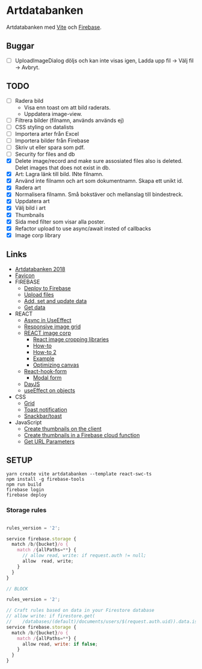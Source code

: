 # Artdatabanken

Artdatabanken med [Vite](https://vitejs.dev/guide) och [Firebase](https://console.firebase.google.com/).

## Buggar

- [ ] UploadImageDialog döljs och kan inte visas igen, Ladda upp fil -> Välj fil -> Avbryt.

## TODO

- [ ] Radera bild
  - Visa enn toast om att bild raderats.
  - Uppdatera image-view.
- [ ] Filtrera bilder (filnamn, används används ej)
- [ ] CSS styling on datalists
- [ ] Importera arter från Excel
- [ ] Importera bilder från Firebase
- [ ] Skriv ut eller spara som pdf.
- [ ] Security for files and db
- [x] Delete image/record and make sure assosiated files also is deleted. Delet images that does not exist in db.
- [x] Art: Lagra länk till bild. INte filnamn.
- [x] Använd inte filnamn och art som dokumentnamn. Skapa ett unikt id.
- [x] Radera art
- [x] Normalisera filnamn. Små bokstäver och mellanslag till bindestreck.
- [x] Uppdatera art
- [x] Välj bild i art
- [x] Thumbnails
- [x] Sida med filter som visar alla poster.
- [x] Refactor upload to use async/await insted of callbacks
- [x] Image corp library

## Links

- [Artdatabanken 2018](https://artdatabanken.firebaseapp.com/generator)
- [Favicon](https://medium.com/swlh/are-you-using-svg-favicons-yet-a-guide-for-modern-browsers-836a6aace3df)
- FIREBASE
  - [Deploy to Firebase](https://vitejs.dev/guide/static-deploy.html#google-firebase)
  - [Upload files](https://firebase.google.com/docs/storage/web/upload-files)
  - [Add, set and update data](https://firebase.google.com/docs/firestore/manage-data/add-data)
  - [Get data](https://firebase.google.com/docs/firestore/query-data/get-data)
- REACT
  - [Async in UseEffect](https://devtrium.com/posts/async-functions-useeffect)
  - [Responsive image grid](https://www.w3schools.com/howto/howto_css_image_grid_responsive.asp)
  - [REACT image corp](https://github.com/DominicTobias/react-image-crop)
    - [React image cropping libraries](https://blog.logrocket.com/top-react-image-cropping-libraries/#react-image-crop)
    - [How-to](https://levelup.gitconnected.com/crop-images-on-upload-in-your-react-app-with-react-image-crop-5f3cd0ad2b35)
    - [How-to 2](https://github.com/DominicTobias/react-image-crop/issues/32)
    - [Example](https://codesandbox.io/s/react-image-crop-demo-with-react-hooks-forked-8khsjq?file=/src/App.tsx:4265-4277)
    - [Optimizing canvas](https://developer.mozilla.org/en-US/docs/Web/API/Canvas_API/Tutorial/Optimizing_canvas)
  - [React-hook-form](https://react-hook-form.com/get-started)
    - [Modal form](https://codesandbox.io/s/react-hook-form-modal-form-conditional-inputs-c7n0r)
  - [DayJS](https://github.com/iamkun/dayjs)
  - [useEffect on objects](https://dev.to/hey_yogini/useeffect-dependency-array-and-object-comparison-45el)
- CSS
  - [Grid](https://www.w3schools.com/css/css_grid_container.asp)
  - [Toast notification](https://www.codingnepalweb.com/toast-notification-html-css-javascript/)
  - [Snackbar/toast](https://www.w3schools.com/howto/howto_js_snackbar.asp)
- JavaScript
  - [Create thumbnails on the client](https://codepen.io/mttaked/pen/ZLdEKm)
  - [Create thumbnails in a Firebase cloud function](https://medium.com/@christianrb/how-to-create-an-image-thumbnail-with-firebase-cloud-functions-73d4584290ba)
  - [Get URL Parameters](https://www.sitepoint.com/get-url-parameters-with-javascript/)

## SETUP

```
yarn create vite artdatabanken --template react-swc-ts
npm install -g firebase-tools
npm run build
firebase login
firebase deploy
```

### Storage rules

```js

rules_version = '2';

service firebase.storage {
  match /b/{bucket}/o {
    match /{allPaths=**} {
      // allow read, write: if request.auth != null;
      allow  read, write;
    }
  }
}

// BLOCK

rules_version = '2';

// Craft rules based on data in your Firestore database
// allow write: if firestore.get(
//    /databases/(default)/documents/users/$(request.auth.uid)).data.isAdmin;
service firebase.storage {
  match /b/{bucket}/o {
    match /{allPaths=**} {
      allow read, write: if false;
    }
  }
}
```
